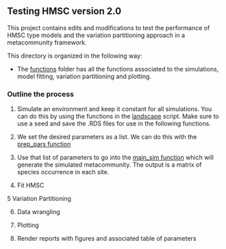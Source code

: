## Testing HMSC version 2.0

This project contains edits and modifications to test the performance of HMSC type models and the variation partitioning approach in a metacommunity framework.

This directory is organized in the following way:
 * The [functions](https://github.com/javirudolph/testingHMSC/tree/master/testingHMSCv2/functions) folder has all the functions associated to the simulations, model fitting, variation partitioning and plotting. 
 
 
 
### Outline the process

1. Simulate an environment and keep it constant for all simulations. You can do this by using the functions in the [landscape](https://github.com/javirudolph/testingHMSC/blob/master/testingHMSCv2/functions/landscape_fx.R) script. Make sure to use a seed and save the .RDS files for use in the following functions.

2. We set the desired parameters as a list. We can do this with the [prep_pars function](https://github.com/javirudolph/testingHMSC/blob/master/testingHMSCv2/functions/prep_pars_fx.R)

3. Use that list of parameters to go into the [main_sim function](https://github.com/javirudolph/testingHMSC/blob/master/testingHMSCv2/functions/main_sim_fx.R) which will generate the simulated metacommunity. The output is a matrix of species occurrence in each site.

4. Fit HMSC

5 Variation Partitioning

6. Data wrangling

7. Plotting

8. Render reports with figures and associated table of parameters
